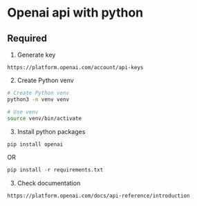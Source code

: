 # Openai api with python

## Required

1. Generate key

`https://platform.openai.com/account/api-keys`

2. Create Python venv

```bash
# Create Python venv
python3 -m venv venv
```

```bash
# Use venv
source venv/bin/activate
```

3. Install python packages

```python
pip install openai
```

OR

```python
pip install -r requirements.txt
```

3. Check documentation

`https://platform.openai.com/docs/api-reference/introduction`
